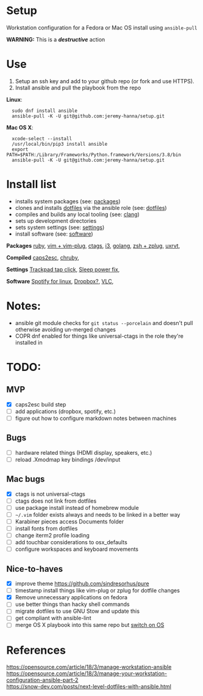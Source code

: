 # Setup
Workstation configuration for a Fedora or Mac OS install using `ansible-pull`

**WARNING:** This is a **_destructive_** action

# Use

  1. Setup an ssh key and add to your github repo (or fork and use HTTPS).
  2. Install ansible and pull the playbook from the repo

__Linux__:
```
  sudo dnf install ansible
  ansible-pull -K -U git@github.com:jeremy-hanna/setup.git
```

__Mac OS X__:
```
  xcode-select --install
  /usr/local/bin/pip3 install ansible
  export PATH=$PATH:/Library/Frameworks/Python.framework/Versions/3.8/bin
  ansible-pull -K -U git@github.com:jeremy-hanna/setup.git
```

# Install list

  - installs system packages (see: [packages]())
  - clones and installs [dotfiles]() via the ansible role (see: [dotfiles]())
  - compiles and builds any local tooling (see: [clang]())
  - sets up development directories
  - sets system settings (see: [settings]())
  - install software (see: [software]())


**Packages**
[ruby](https://www.ruby-lang.org/en/documentation/installation/#yum),
[vim + vim-plug](),
[ctags](https://docs.ctags.io/en/latest/),
[i3](https://fedoramagazine.org/getting-started-i3-window-manager/),
[golang](https://developer.fedoraproject.org/tech/languages/go/go-installation.html#go-installation),
[zsh + zplug](),
[uxrvt](),


**Compiled**
[caps2esc](https://gitlab.com/interception/linux/plugins/caps2esc),
[chruby](https://github.com/postmodern/chruby#setupsh),


**Settings**
[Trackpad tap click](https://cravencode.com/post/essentials/enable-tap-to-click-in-i3wm/),
[Sleep power fix](),


**Software**
[Spotify for linux](),
[Dropbox?](),
[VLC](),


# Notes:
- ansible git module checks for `git status --porcelain` and doesn't pull otherwise avoiding un-merged changes
- COPR dnf enabled for things like universal-ctags in the role they're installed in

# TODO:
## MVP
- [x] caps2esc build step
- [ ] add applications (dropbox, spotify, etc.)
- [ ] figure out how to configure markdown notes between machines

## Bugs
- [ ] hardware related things (HDMI display, speakers, etc.)
- [ ] reload .Xmodmap key bindings /dev/input

## Mac bugs
- [x] ctags is not universal-ctags
- [ ] ctags does not link from dotfiles
- [ ] use package install instead of homebrew module
- [ ] `~/.vim` folder exists always and needs to be linked in a better way
- [ ] Karabiner pieces access Documents folder
- [ ] install fonts from dotfiles
- [ ] change iterm2 profile loading
- [ ] add touchbar considerations to osx_defaults
- [ ] configure workspaces and keyboard movements

## Nice-to-haves
- [x] improve theme https://github.com/sindresorhus/pure
- [ ] timestamp install things like vim-plug or zplug for dotfile changes
- [x] Remove unnecessary applications on fedora
- [ ] use better things than hacky shell commands
- [ ] migrate dotfiles to use GNU Stow and update this
- [ ] get compliant with ansible-lint
- [ ] merge OS X playbook into this same repo but [switch on OS](https://unix.stackexchange.com/questions/6345/how-can-i-get-distribution-name-and-version-number-in-a-simple-shell-script)

# References
https://opensource.com/article/18/3/manage-workstation-ansible  
https://opensource.com/article/18/3/manage-your-workstation-configuration-ansible-part-2  
https://snow-dev.com/posts/next-level-dotfiles-with-ansible.html  
